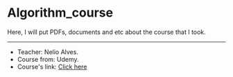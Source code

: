 # Algorithm_course
Here, I will put PDFs, documents and etc about the course that I took.
***
* Teacher: Nelio Alves.
* Course from: Udemy.
* Course's link: [Click here](https://www.udemy.com/course/curso-algoritmos-logica-de-programacao/learn/lecture/16931340?start=495#overview)
